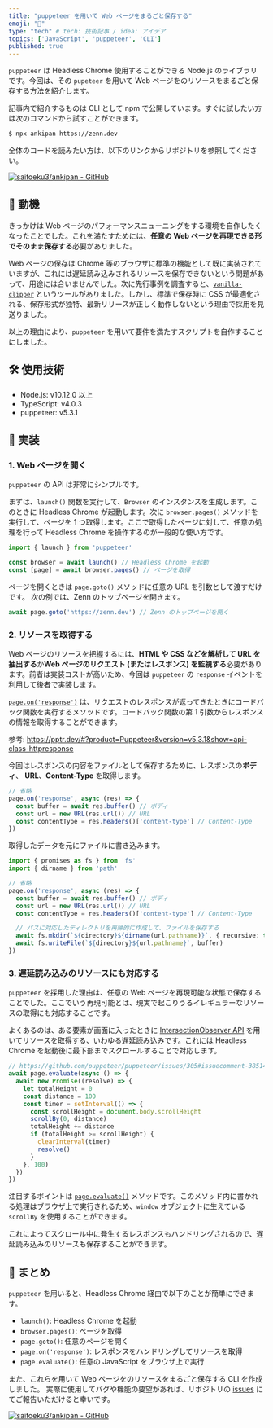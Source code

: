 ```yaml
---
title: "puppeteer を用いて Web ページをまるごと保存する"
emoji: "💾"
type: "tech" # tech: 技術記事 / idea: アイデア
topics: ['JavaScript', 'puppeteer', 'CLI']
published: true
---
```


`puppeteer` は Headless Chrome 使用することができる Node.js のライブラリです。今回は、その `pupeteer` を用いて Web ページをのリソースをまるごと保存する方法を紹介します。

記事内で紹介するものは CLI として npm で公開しています。すぐに試したい方は次のコマンドから試すことができます。

```bash
$ npx ankipan https://zenn.dev
```

全体のコードを読みたい方は、以下のリンクからリポジトリを参照してください。

[![saitoeku3/ankipan - GitHub](https://gh-card.dev/repos/saitoeku3/ankipan.svg?fullname=)](https://github.com/saitoeku3/ankipan)

## 💬 動機

きっかけは Web ページのパフォーマンスニューニングをする環境を自作したくなったことでした。これを満たすためには、**任意の Web ページを再現できる形でそのまま保存する**必要がありました。

Web ページの保存は Chrome 等のブラウザに標準の機能として既に実装されていますが、これには遅延読み込みされるリソースを保存できないという問題があって、用途には合いませんでした。次に先行事例を調査すると、[`vanilla-clipper`](https://github.com/yarnaimo/vanilla-clipper) というツールがありました。しかし、標準で保存時に CSS が最適化される、保存形式が独特、最新リリースが正しく動作しないという理由で採用を見送りました。

以上の理由により、`puppeteer` を用いて要件を満たすスクリプトを自作することにしました。

## 🛠️ 使用技術

- Node.js: v10.12.0 以上
- TypeScript: v4.0.3
- puppeteer: v5.3.1

## 🔧 実装

### 1. Web ページを開く

`puppeteer` の API は非常にシンプルです。

まずは、`launch()` 関数を実行して、`Browser` のインスタンスを生成します。このときに Headless Chrome が起動します。次に `browser.pages()` メソッドを実行して、ページを 1 つ取得します。ここで取得したページに対して、任意の処理を行って Headless Chrome を操作するのが一般的な使い方です。

```ts
import { launch } from 'puppeteer'

const browser = await launch() // Headless Chrome を起動
const [page] = await browser.pages() // ページを取得
```

ページを開くときは `page.goto()` メソッドに任意の URL を引数として渡すだけです。
次の例では、Zenn のトップページを開きます。

```ts
await page.goto('https://zenn.dev') // Zenn のトップページを開く
```

### 2. リソースを取得する

Web ページのリソースを把握するには、**HTML や CSS などを解析して URL を抽出する**か**Web ページのリクエスト (またはレスポンス) を監視する**必要があります。前者は実装コストが高いため、今回は `puppeteer` の `response` イベントを利用して後者で実装します。

[`page.on('response')`](https://pptr.dev/#?product=Puppeteer&version=v5.3.1&show=api-event-response) は、リクエストのレスポンスが返ってきたときにコードバック関数を実行するメソッドです。コードバック関数の第 1 引数からレスポンスの情報を取得することができます。

参考: https://pptr.dev/#?product=Puppeteer&version=v5.3.1&show=api-class-httpresponse

今回はレスポンスの内容をファイルとして保存するために、レスポンスの**ボディ**、 **URL**、**Content-Type** を取得します。

```ts
// 省略
page.on('response', async (res) => {
  const buffer = await res.buffer() // ボディ
  const url = new URL(res.url()) // URL
  const contentType = res.headers()['content-type'] // Content-Type
})
```

取得したデータを元にファイルに書き込みます。

```ts
import { promises as fs } from 'fs'
import { dirname } from 'path'

// 省略
page.on('response', async (res) => {
  const buffer = await res.buffer() // ボディ
  const url = new URL(res.url()) // URL
  const contentType = res.headers()['content-type'] // Content-Type

  // パスに対応したディレクトリを再帰的に作成して、ファイルを保存する
  await fs.mkdir(`${directory}${dirname(url.pathname)}`, { recursive: true })
  await fs.writeFile(`${directory}${url.pathname}`, buffer)
})
```

### 3. 遅延読み込みのリソースにも対応する

`puppeteer` を採用した理由は、任意の Web ページを再現可能な状態で保存することでした。ここでいう再現可能とは、現実で起こりうるイレギュラーなリソースの取得にも対応することです。

よくあるのは、ある要素が画面に入ったときに [IntersectionObserver API](https://developer.mozilla.org/ja/docs/Web/API/Intersection_Observer_API) を用いてリソースを取得する、いわゆる遅延読み込みです。これには Headless Chrome を起動後に最下部までスクロールすることで対応します。

```ts
// https://github.com/puppeteer/puppeteer/issues/305#issuecomment-385145048 から引用
await page.evaluate(async () => {
  await new Promise((resolve) => {
    let totalHeight = 0
    const distance = 100
    const timer = setInterval(() => {
      const scrollHeight = document.body.scrollHeight
      scrollBy(0, distance)
      totalHeight += distance
      if (totalHeight >= scrollHeight) {
        clearInterval(timer)
        resolve()
      }
    }, 100)
  })
})
```

注目するポイントは [`page.evaluate()`](https://pptr.dev/#?product=Puppeteer&version=v5.3.1&show=api-pageevaluatepagefunction-args) メソッドです。このメソッド内に書かれる処理はブラウザ上で実行されるため、`window` オブジェクトに生えている `scrollBy` を使用することができます。

これによってスクロール中に発生するレスポンスもハンドリングされるので、遅延読み込みのリソースも保存することができます。

## 📝 まとめ

`puppeteer` を用いると、Headless Chrome 経由で以下のことが簡単にできます。

- `launch()`: Headless Chrome を起動
- `browser.pages()`: ページを取得
- `page.goto()`: 任意のページを開く
- `page.on('response')`: レスポンスをハンドリングしてリソースを取得
- `page.evaluate()`: 任意の JavaScript をブラウザ上で実行

また、これらを用いて Web ページをのリソースをまるごと保存する CLI を作成しました。
実際に使用してバグや機能の要望があれば、リポジトリの [issues](https://github.com/saitoeku3/ankipan/issues) にてご報告いただけると幸いです。

[![saitoeku3/ankipan - GitHub](https://gh-card.dev/repos/saitoeku3/ankipan.svg?fullname=)](https://github.com/saitoeku3/ankipan)
